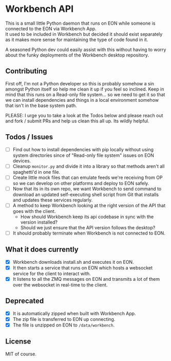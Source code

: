 # Workbench API

This is a small little Python daemon that runs on EON while someone is connected to the EON via Workbench App.  
It used to be included in Workbench but decided it should exist separately as it makes more sense for maintaining the type of code found in it.

A seasoned Python dev could easily assist with this without having to worry about the funky deployments of the Workbench desktop repository.

## Contributing

First off, I'm not a Python developer so this is probably somehow a sin amongst Python itself so help me clean it up if you feel so inclined.  Keep in mind that this runs on a Read-only file system... so we need to get it so that we can install dependencies and things in a local environment somehow that isn't in the base system path.

PLEASE: I urge you to take a look at the Todos below and please reach out and fork / submit PRs and help us clean this all up. Its wildly helpful.

## Todos / Issues

- [ ] Find out how to install dependencies with pip locally without using system directories since of "Read-only file system" issues on EON devices.
- [ ] Cleanup `monitor.py` and divide it into a library so that methods aren't all spaghetti'd in one file.
- [ ] Create little mock files that can emulate feeds we're receiving from OP so we can develop on other platforms and deploy to EON safely.
- [ ] Now that its in its own repo, we want Workbench to send command to download an updated self-executing shell script from Git that installs and updates these services regularly.
- [ ] A method to keep Workbench looking at the right version of the API that goes with the client.
  - How should Workbench keep its api codebase in sync with the version installed?
  - Should we just ensure that the API version follows the desktop?
- [ ] It should probably terminate when Workbench is not connected to EON.

## What it does currently

- [x] Workbench downloads install.sh and executes it on EON.
- [x] It then starts a service that runs on EON which hosts a websocket service for the client to interact with.
- [x] It listens to all the ZMQ messages on EON and transmits a lot of them over the websocket in real-time to the client.

## Deprecated

- [x] It is automatically zipped when built with Workbench App.
- [x] The zip file is transferred to EON up connecting.
- [x] The file is unzipped on EON to `/data/workbench`.

## License
MIT of course.
